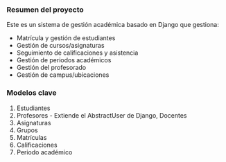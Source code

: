 ### Resumen del proyecto
Este es un sistema de gestión académica basado en Django que gestiona:
- Matrícula y gestión de estudiantes
- Gestión de cursos/asignaturas
- Seguimiento de calificaciones y asistencia
- Gestión de periodos académicos
- Gestión del profesorado
- Gestión de campus/ubicaciones

### Modelos clave
1. Estudiantes
2. Profesores - Extiende el AbstractUser de Django, Docentes
3. Asignaturas
4. Grupos
5. Matrículas
6. Calificaciones
7. Periodo académico
